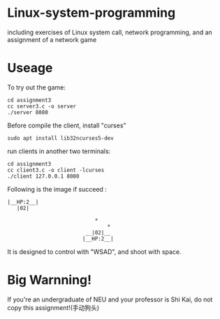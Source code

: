 # Linux-system-programming
including exercises of Linux system call, network programming, and an assignment of a network game

# Useage
To try out the game:
```
cd assignment3
cc server3.c -o server
./server 8080
```
Before compile the client, install "curses"
```
sudo apt install lib32ncurses5-dev
```
run clients in another two terminals:
```
cd assignment3
cc client3.c -o client -lcurses
./client 127.0.0.1 8080
```
Following is the image if succeed :
```
|__HP:2__|
   |02|

                            *
                                *
                         __|02|__
                        |__HP:2__|
```
It is designed to control with "WSAD", and shoot with space.

# Big Warnning!
If you're an undergraduate of NEU and your professor is Shi Kai, do not copy this assignment!(手动狗头)